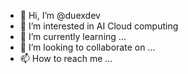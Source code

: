- 👋 Hi, I’m @duexdev
- 👀 I’m interested in AI Cloud computing
- 🌱 I’m currently learning ...
- 💞️ I’m looking to collaborate on ...
- 📫 How to reach me ...

<!---
duexdev/duexdev is a ✨ special ✨ repository because its `README.md` (this file) appears on your GitHub profile.
You can click the Preview link to take a look at your changes.
--->
